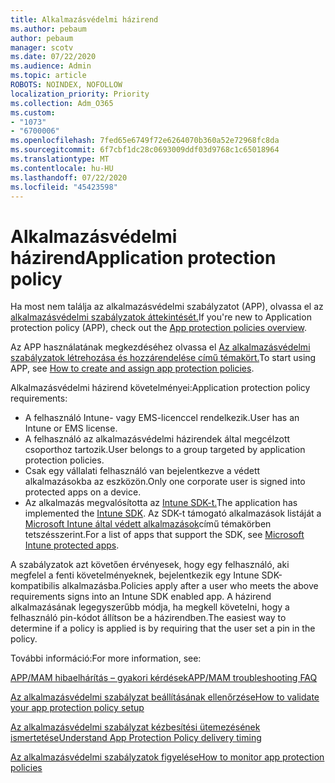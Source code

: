 ```yaml
---
title: Alkalmazásvédelmi házirend
ms.author: pebaum
author: pebaum
manager: scotv
ms.date: 07/22/2020
ms.audience: Admin
ms.topic: article
ROBOTS: NOINDEX, NOFOLLOW
localization_priority: Priority
ms.collection: Adm_O365
ms.custom:
- "1073"
- "6700006"
ms.openlocfilehash: 7fed65e6749f72e6264070b360a52e72968fc8da
ms.sourcegitcommit: 6f7cbf1dc28c0693009ddf03d9768c1c65018964
ms.translationtype: MT
ms.contentlocale: hu-HU
ms.lasthandoff: 07/22/2020
ms.locfileid: "45423598"
---
```

# <a name="application-protection-policy"></a><span data-ttu-id="c5c4a-102">Alkalmazásvédelmi házirend</span><span class="sxs-lookup"><span data-stu-id="c5c4a-102">Application protection policy</span></span>

<span data-ttu-id="c5c4a-103">Ha most nem találja az alkalmazásvédelmi szabályzatot (APP), olvassa el az [alkalmazásvédelmi szabályzatok áttekintését.](https://docs.microsoft.com/intune/apps/app-protection-policy)</span><span class="sxs-lookup"><span data-stu-id="c5c4a-103">If you're new to Application protection policy (APP), check out the [App protection policies overview](https://docs.microsoft.com/intune/apps/app-protection-policy).</span></span>

<span data-ttu-id="c5c4a-104">Az APP használatának megkezdéséhez olvassa el [Az alkalmazásvédelmi szabályzatok létrehozása és hozzárendelése című témakört.](https://docs.microsoft.com/intune/app-protection-policies)</span><span class="sxs-lookup"><span data-stu-id="c5c4a-104">To start using APP, see [How to create and assign app protection policies](https://docs.microsoft.com/intune/app-protection-policies).</span></span>

<span data-ttu-id="c5c4a-105">Alkalmazásvédelmi házirend követelményei:</span><span class="sxs-lookup"><span data-stu-id="c5c4a-105">Application protection policy requirements:</span></span>

- <span data-ttu-id="c5c4a-106">A felhasználó Intune- vagy EMS-licenccel rendelkezik.</span><span class="sxs-lookup"><span data-stu-id="c5c4a-106">User has an Intune or EMS license.</span></span>
- <span data-ttu-id="c5c4a-107">A felhasználó az alkalmazásvédelmi házirendek által megcélzott csoporthoz tartozik.</span><span class="sxs-lookup"><span data-stu-id="c5c4a-107">User belongs to a group targeted by application protection policies.</span></span>
- <span data-ttu-id="c5c4a-108">Csak egy vállalati felhasználó van bejelentkezve a védett alkalmazásokba az eszközön.</span><span class="sxs-lookup"><span data-stu-id="c5c4a-108">Only one corporate user is signed into protected apps on a device.</span></span>
- <span data-ttu-id="c5c4a-109">Az alkalmazás megvalósította az [Intune SDK-t.](https://docs.microsoft.com/intune/app-sdk-get-started)</span><span class="sxs-lookup"><span data-stu-id="c5c4a-109">The application has implemented the [Intune SDK](https://docs.microsoft.com/intune/app-sdk-get-started).</span></span> <span data-ttu-id="c5c4a-110">Az SDK-t támogató alkalmazások listáját a [Microsoft Intune által védett alkalmazások](https://docs.microsoft.com/intune/apps-supported-intune-apps)című témakörben tetszésszerint.</span><span class="sxs-lookup"><span data-stu-id="c5c4a-110">For a list of apps that support the SDK, see [Microsoft Intune protected apps](https://docs.microsoft.com/intune/apps-supported-intune-apps).</span></span>

<span data-ttu-id="c5c4a-111">A szabályzatok azt követően érvényesek, hogy egy felhasználó, aki megfelel a fenti követelményeknek, bejelentkezik egy Intune SDK-kompatibilis alkalmazásba.</span><span class="sxs-lookup"><span data-stu-id="c5c4a-111">Policies apply after a user who meets the above requirements signs into an Intune SDK enabled app.</span></span> <span data-ttu-id="c5c4a-112">A házirend alkalmazásának legegyszerűbb módja, ha megkell követelni, hogy a felhasználó pin-kódot állítson be a házirendben.</span><span class="sxs-lookup"><span data-stu-id="c5c4a-112">The easiest way to determine if a policy is applied is by requiring that the user set a pin in the policy.</span></span> 

<span data-ttu-id="c5c4a-113">További információ:</span><span class="sxs-lookup"><span data-stu-id="c5c4a-113">For more information, see:</span></span>

[<span data-ttu-id="c5c4a-114">APP/MAM hibaelhárítás – gyakori kérdések</span><span class="sxs-lookup"><span data-stu-id="c5c4a-114">APP/MAM troubleshooting FAQ</span></span>](https://docs.microsoft.com/intune/apps/troubleshoot-mam)  

[<span data-ttu-id="c5c4a-115">Az alkalmazásvédelmi szabályzat beállításának ellenőrzése</span><span class="sxs-lookup"><span data-stu-id="c5c4a-115">How to validate your app protection policy setup</span></span>](https://docs.microsoft.com/intune/app-protection-policies-validate)

[<span data-ttu-id="c5c4a-116">Az alkalmazásvédelmi szabályzat kézbesítési ütemezésének ismertetése</span><span class="sxs-lookup"><span data-stu-id="c5c4a-116">Understand App Protection Policy delivery timing</span></span>](https://docs.microsoft.com/intune/app-protection-policy-delivery)  

[<span data-ttu-id="c5c4a-117">Az alkalmazásvédelmi szabályzatok figyelése</span><span class="sxs-lookup"><span data-stu-id="c5c4a-117">How to monitor app protection policies</span></span>](https://docs.microsoft.com/intune/app-protection-policies-monitor)